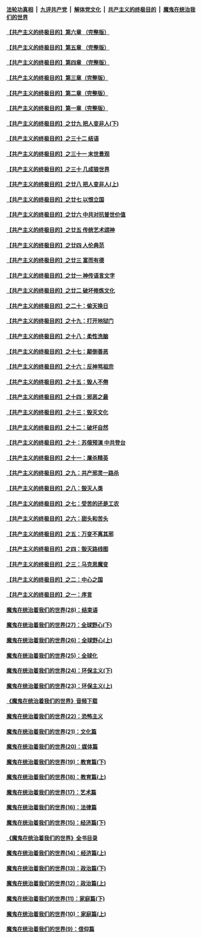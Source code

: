 

####  [法轮功真相](../../../../basic/blob/master/README.md?t=05040501) &nbsp;|&nbsp; [九评共产党](../../../../9ping.md/blob/master/README.md?t=05040501) &nbsp;|&nbsp; [解体党文化](../../../../jtdwh.md/blob/master/README.md?t=05040501)  &nbsp;|&nbsp; [共产主义的终极目的](../../../../gczydzjmd.md/blob/master/README.md?t=05040501) &nbsp;|&nbsp; [魔鬼在统治我们的世界](../../../../mgztzwmdsj.md/blob/master/README.md?t=05040501) 

#### [【共产主义的终极目的】第六章 （完整版）](../pages/nsc422/n11428913.md?t=05040501) 

#### [【共产主义的终极目的】第五章 （完整版）](../pages/nsc422/n11428912.md?t=05040501) 

#### [【共产主义的终极目的】第四章 （完整版）](../pages/nsc422/n11428907.md?t=05040501) 

#### [【共产主义的终极目的】第三章（完整版）](../pages/nsc422/n11428848.md?t=05040501) 

#### [【共产主义的终极目的】第二章（完整版）](../pages/nsc422/n11428831.md?t=05040501) 

#### [【共产主义的终极目的】第一章（完整版）](../pages/nsc422/n11417651.md?t=05040501) 

#### [【共产主义的终极目的】之廿九 把人变非人(下)](../pages/nsc422/n11344140.md?t=05040501) 

#### [【共产主义的终极目的】之三十二 结语](../pages/nsc422/n11360535.md?t=05040501) 

#### [【共产主义的终极目的】之三十一 末世景观](../pages/nsc422/n11351129.md?t=05040501) 

#### [【共产主义的终极目的】之三十 几成狼世界](../pages/nsc422/n11348280.md?t=05040501) 

#### [【共产主义的终极目的】之廿八 把人变非人(上)](../pages/nsc422/n11340492.md?t=05040501) 

#### [【共产主义的终极目的】之廿七 以恨立国](../pages/nsc422/n11336944.md?t=05040501) 

#### [【共产主义的终极目的】之廿六 中共对抗普世价值](../pages/nsc422/n11324785.md?t=05040501) 

#### [【共产主义的终极目的】之廿五 传统艺术颂神](../pages/nsc422/n11296396.md?t=05040501) 

#### [【共产主义的终极目的】之廿四 人伦典范](../pages/nsc422/n11296397.md?t=05040501) 

#### [【共产主义的终极目的】之廿三 富而有德](../pages/nsc422/n11283598.md?t=05040501) 

#### [【共产主义的终极目的】之廿一 神传语言文字](../pages/nsc422/n11263265.md?t=05040501) 

#### [【共产主义的终极目的】之廿二 破坏修炼文化](../pages/nsc422/n11245728.md?t=05040501) 

#### [【共产主义的终极目的】之二十：偷天换日](../pages/nsc422/n11238846.md?t=05040501) 

#### [【共产主义的终极目的】之十九：打开地狱门](../pages/nsc422/n11206376.md?t=05040501) 

#### [【共产主义的终极目的】之十八：柔性洗脑](../pages/nsc422/n11199994.md?t=05040501) 

#### [【共产主义的终极目的】之十七：颠倒善恶](../pages/nsc422/n11179782.md?t=05040501) 

#### [【共产主义的终极目的】之十六：反神骂祖宗](../pages/nsc422/n11166798.md?t=05040501) 

#### [【共产主义的终极目的】之十五：毁人不倦](../pages/nsc422/n11166792.md?t=05040501) 

#### [【共产主义的终极目的】之十四：邪恶之最](../pages/nsc422/n11150249.md?t=05040501) 

#### [【共产主义的终极目的】之十三：毁灭文化](../pages/nsc422/n11135227.md?t=05040501) 

#### [【共产主义的终极目的】之十二：破坏自然](../pages/nsc422/n11135214.md?t=05040501) 

#### [【共产主义的终极目的】之十：苏俄预演 中共登台](../pages/nsc422/n11118424.md?t=05040501) 

#### [【共产主义的终极目的】之十一：屠杀精英](../pages/nsc422/n11118442.md?t=05040501) 

#### [【共产主义的终极目的】之九：共产邪灵一路杀](../pages/nsc422/n11114139.md?t=05040501) 

#### [【共产主义的终极目的】之八：毁灭人类](../pages/nsc422/n11108503.md?t=05040501) 

#### [【共产主义的终极目的】之七：受苦的还是工农](../pages/nsc422/n11101809.md?t=05040501) 

#### [【共产主义的终极目的】之六：甜头和苦头](../pages/nsc422/n11096971.md?t=05040501) 

#### [【共产主义的终极目的】之五：万变不离其邪](../pages/nsc422/n11091285.md?t=05040501) 

#### [【共产主义的终极目的】之四：毁灭路线图](../pages/nsc422/n11086284.md?t=05040501) 

#### [【共产主义的终极目的】之三：马克思魔变](../pages/nsc422/n11061941.md?t=05040501) 

#### [【共产主义的终极目的】之二：中心之国](../pages/nsc422/n11047728.md?t=05040501) 

#### [【共产主义的终极目的】之一：序言](../pages/nsc422/n11086077.md?t=05040501) 

#### [魔鬼在统治着我们的世界(28)：结束语](../pages/nsc422/n10936246.md?t=05040501) 

#### [魔鬼在统治着我们的世界(27)：全球野心(下)](../pages/nsc422/n10928319.md?t=05040501) 

#### [魔鬼在统治着我们的世界(26)：全球野心(上)](../pages/nsc422/n10900318.md?t=05040501) 

#### [魔鬼在统治着我们的世界(25)：全球化](../pages/nsc422/n10788205.md?t=05040501) 

#### [魔鬼在统治着我们的世界(24)：环保主义(下)](../pages/nsc422/n10695307.md?t=05040501) 

#### [魔鬼在统治着我们的世界(23)：环保主义(上)](../pages/nsc422/n10688613.md?t=05040501) 

#### [《魔鬼在统治着我们的世界》音频下载](../pages/nsc422/n10635553.md?t=05040501) 

#### [魔鬼在统治着我们的世界(22)：恐怖主义](../pages/nsc422/n10614727.md?t=05040501) 

#### [魔鬼在统治着我们的世界(21)：文化篇](../pages/nsc422/n10597706.md?t=05040501) 

#### [魔鬼在统治着我们的世界(20)：媒体篇](../pages/nsc422/n10586579.md?t=05040501) 

#### [魔鬼在统治着我们的世界(19)：教育篇(下)](../pages/nsc422/n10564808.md?t=05040501) 

#### [魔鬼在统治着我们的世界(18)：教育篇(上)](../pages/nsc422/n10526970.md?t=05040501) 

#### [魔鬼在统治着我们的世界(17)：艺术篇](../pages/nsc422/n10499093.md?t=05040501) 

#### [魔鬼在统治着我们的世界(16)：法律篇](../pages/nsc422/n10485969.md?t=05040501) 

#### [魔鬼在统治着我们的世界(15)：经济篇(下)](../pages/nsc422/n10469975.md?t=05040501) 

#### [《魔鬼在统治着我们的世界》全书目录](../pages/nsc422/n10464261.md?t=05040501) 

#### [魔鬼在统治着我们的世界(14)：经济篇(上)](../pages/nsc422/n10457370.md?t=05040501) 

#### [魔鬼在统治着我们的世界(13)：政治篇(下)](../pages/nsc422/n10448270.md?t=05040501) 

#### [魔鬼在统治着我们的世界(12)：政治篇(上)](../pages/nsc422/n10444576.md?t=05040501) 

#### [魔鬼在统治着我们的世界(11)：家庭篇(下)](../pages/nsc422/n10440961.md?t=05040501) 

#### [魔鬼在统治着我们的世界(10)：家庭篇(上)](../pages/nsc422/n10435448.md?t=05040501) 

#### [魔鬼在统治着我们的世界(9)：信仰篇](../pages/nsc422/n10432159.md?t=05040501) 

